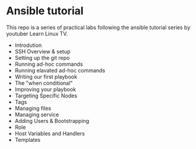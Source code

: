 # Ansible tutorial
This repo is a series of practical labs following the ansible tutorial series by youtuber Learn Linux TV.
-  Introdution
-  SSH Overview & setup
-  Setting up the git repo
-  Running ad-hoc commands
-  Running elavated ad-hoc commands
-  Writing our first playbook
-  The "when conditional"
-  Improving your playbook
-  Targeting Specific Nodes
-  Tags
-  Managing files
-  Managing service
-  Adding Users & Bootstrapping
-  Role
-  Host Variables and Handlers
-  Templates